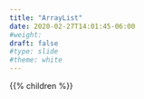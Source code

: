 ```yaml
---
title: "ArrayList"
date: 2020-02-27T14:01:45-06:00
#weight: 
draft: false
#type: slide
#theme: white
---
```


{{% children %}}

